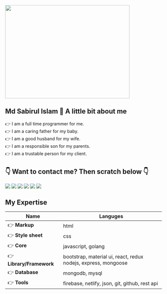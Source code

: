<img src="https://image.freepik.com/free-photo/close-up-employer-ready-shake-hand-employee_122498-406.jpg" width="400" height="300">

## Md Sabirul Islam 👋 A little bit about me
👉 I am a full time programmer for me.  
👉 I am a caring father for my baby.  
👉 I am a good husband for my wife.  
👉 I am a responsible son for my parents.  
👉 I am a trustable person for my client.

## 👇 Want to contact me? Then scratch below 👇
[<img src="https://1.bp.blogspot.com/-nv46iRQK3X4/U8iX4shPe9I/AAAAAAAALnM/nYuMF8B-Mvo/s1600/facebook.png">](https://www.facebook.com/mdsabirulislam.shimul/)
[<img src="https://1.bp.blogspot.com/-hdRggGgpl04/YBblHl4aE3I/AAAAAAAAB_g/wSWCLWpBf1kuZhlY-dsfkcFcDqaSUsHpACLcBGAsYHQ/s32/youtube.jpg">](https://www.youtube.com/channel/UCILPl3huxZ1tdznJgxupwVg)
[<img src="https://1.bp.blogspot.com/-tLOdCdFwBXw/U8iX_exEUqI/AAAAAAAALpY/7BcWFjPggaA/s1600/twitter.png">](https://twitter.com/mdsabirulislam_)
[<img src="https://2.bp.blogspot.com/-9qHtPdtA-gE/U8iX531XNwI/AAAAAAAALnk/6wD_u6wtZhs/s1600/instagram.png">](https://www.instagram.com/mdsabirulislamshimul/)
[<img src="https://3.bp.blogspot.com/-V6TDR3wxbxA/U8iX6Z0eCAI/AAAAAAAALns/DKqXbbxJrMY/s1600/mail.png">](mailto:sabirul.shimul@gmail.com)
[<img src="https://www.flaticon.com/svg/vstatic/svg/174/174883.svg?token=exp=1612867363~hmac=426a47c1a7bbc12a8efa56d0c77e1edb">](mailto:sabirul.shimul@gmail.com)

## My Expertise
Name | Languges
---- | --------
👉 **Markup** | html
👉 **Style sheet** | css
👉 **Core** | javascript, golang
👉 **Library/Framework** | bootstrap, material ui, react, redux nodejs, express, mongoose
👉 **Database** | mongodb, mysql
👉 **Tools** | firebase, netlify, json, git, github, rest api
